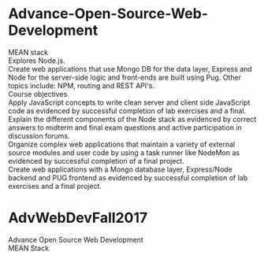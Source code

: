 # Advance-Open-Source-Web-Development
MEAN stack <br>
Explores Node.js. <br>
Create web applications that use Mongo DB for the data layer, Express and Node for the server-side logic and front-ends are built using Pug. Other topics include: NPM, routing and REST API's. <br>
Course objectives<br>
Apply JavaScript concepts to write clean server and client side JavaScript code as evidenced by successful completion of lab exercises and a final.<br>
Explain the different components of the Node stack as evidenced by correct answers to midterm and final exam questions and active participation in discussion forums.<br>
Organize complex web applications that maintain a variety of external source modules and user code by using a task runner like NodeMon as evidenced by successful completion of a final project.<br>
Create web applications with a Mongo database layer, Express/Node backend and PUG  frontend as evidenced by successful completion of lab exercises and a final project.<br>
# AdvWebDevFall2017
Advance Open Source Web Development <br>
MEAN Stack
